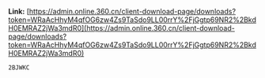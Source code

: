 __Link:__ [https://admin.online.360.cn/client-download-page/downloads?token=WRaAcHhyM4qfOG6zw4Zs9TaSdo9LL00rrY%2FjGgtp69NR2%2BkdH0EMRAZ2jWa3mdR0](https://admin.online.360.cn/client-download-page/downloads?token=WRaAcHhyM4qfOG6zw4Zs9TaSdo9LL00rrY%2FjGgtp69NR2%2BkdH0EMRAZ2jWa3mdR0)

```
2BJWKC
```
